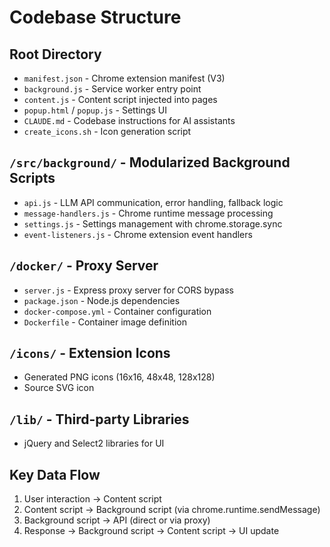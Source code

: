 # Codebase Structure

## Root Directory
- `manifest.json` - Chrome extension manifest (V3)
- `background.js` - Service worker entry point
- `content.js` - Content script injected into pages
- `popup.html` / `popup.js` - Settings UI
- `CLAUDE.md` - Codebase instructions for AI assistants
- `create_icons.sh` - Icon generation script

## `/src/background/` - Modularized Background Scripts
- `api.js` - LLM API communication, error handling, fallback logic
- `message-handlers.js` - Chrome runtime message processing
- `settings.js` - Settings management with chrome.storage.sync
- `event-listeners.js` - Chrome extension event handlers

## `/docker/` - Proxy Server
- `server.js` - Express proxy server for CORS bypass
- `package.json` - Node.js dependencies
- `docker-compose.yml` - Container configuration
- `Dockerfile` - Container image definition

## `/icons/` - Extension Icons
- Generated PNG icons (16x16, 48x48, 128x128)
- Source SVG icon

## `/lib/` - Third-party Libraries
- jQuery and Select2 libraries for UI

## Key Data Flow
1. User interaction → Content script
2. Content script → Background script (via chrome.runtime.sendMessage)
3. Background script → API (direct or via proxy)
4. Response → Background script → Content script → UI update